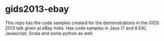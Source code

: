 gids2013-ebay
=============

This repo has the code samples created for the demonstrations in the GIDS 2013 talk given at eBay India. Has code samples in Java (7 and 8 EA), Javascript, Scala and some python as well.
